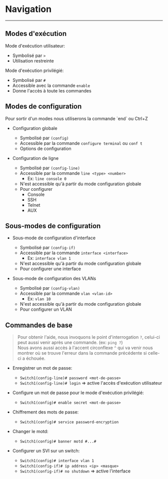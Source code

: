 # Navigation 
---
## Modes d'exécution
Mode d'exécution utilisateur:
- Symbolisé par `>`
- Utilisation restreinte

Mode d'exécution privilégié:
- Symbolisé par `#`
- Accessible avec la commande `enable`
- Donne l'accès à toute les commandes

## Modes de configuration
<div class="warning"> Pour sortir d'un modes nous utiliserons la commande `end` ou Ctrl+Z</div>

- Configuration globale
    - Symbolisé par `(config)`
    - Accessible par la commande `configure terminal` ou `conf t`
    - Options de configuration 
 
- Configuration de ligne
    - Symbolisé par `(config-line)`
    - Accessible par la commande `line <type> <number>`
        - Ex: `line console 0`
    - N'est accessible qu'à partir du mode configuration globale
    - Pour configurer
        - Console
        - SSH
        - Telnet
        - AUX

## Sous-modes de configuration
- Sous-mode de configuration d'interface
    - Symbolisé par `(config-if)`
    - Accessible par la commande `interface <interface>`
        - Ex: `interface vlan 1`
    - N'est accessible qu'à partir du mode configuration globale
    - Pour configurer une interface 

- Sous-mode de configuration des VLANs
    - Symbolisé par `(config-vlan)`
    - Accessible par la commande `vlan <vlan-id>`
        - Ex: `vlan 10`
    - N'est accessible qu'à partir du mode configuration globale
    - Pour configurer un VLAN 

## Commandes de base
> Pour obtenir l'aide, nous invoquons le point d'interrogation `?`, celui-ci peut aussi venir après une commande. (ex: `ping ?`)<br>
> Nous avons aussi accès à l'accent circonflexe `^` qui va venir nous montrer où se trouve l'erreur dans la commande précédente si celle-ci a échouée.

- Enregistrer un mot de passe:
    - `Switch1(config-line)# password <mot-de-passe>`
    - `Switch1(config-line)# login` => active l'accès d'exécution utilisateur

- Configure un mot de passe pour le mode d'exécution privilégié:
    - `Switch1(config)# enable secret <mot-de-passe>`

- Chiffrement des mots de passe:
    - `Switch1(config)# service password-encryption`

- Changer le motd:
    - `Switch1(config)# banner motd #...#`

- Configurer un SVI sur un switch:
    - `Switch1(config)# interface vlan 1`
    - `Switch1(config-if)# ip address <ip> <masque>`
    - `Switch1(config-if)# no shutdown` => active l'interface 

